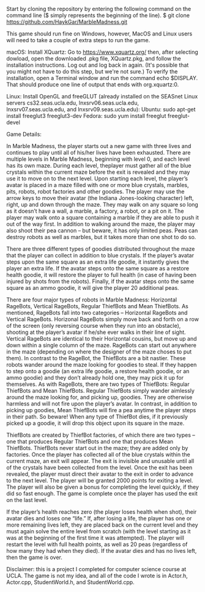 Start by cloning the repository by entering the following command on the command line ($ simply represents the beginning of the line).
$ git clone https://github.com/HaykGar/MarbleMadness.git

This game should run fine on Windows, however, MacOS and Linux users will need to take a couple of extra steps to run the game. 

macOS:
  Install XQuartz:
  Go to https://www.xquartz.org/ then, after selecting dowload, open the downloaded .pkg file, XQuartz.pkg, and follow the installation instructions.
  Log out and log back in again. (It's possible that you might not have to do this step, but we're not sure.)
  To verify the installation, open a Terminal window and run the command echo $DISPLAY. That should produce one line of output that ends with org.xquartz:0.

Linux:
  Install OpenGL and freeGLUT (already installed on the SEASnet Linux servers cs32.seas.ucla.edu, lnxsrv06.seas.ucla.edu, lnxsrv07.seas.ucla.edu, and lnxsrv09.seas.ucla.edu):
  Ubuntu: sudo apt-get install freeglut3 freeglut3-dev
  Fedora: sudo yum install freeglut freeglut-devel


Game Details:

In Marble Madness, the player starts out a new game with three lives and continues to play until all of his/her lives have been exhausted. There are multiple levels in Marble Madness,
beginning with level 0, and each level has its own maze. During each level, theplayer must gather all of the blue crystals within the current maze before the exit is revealed and they may use it to move on to the next level. Upon starting each level, the player’s avatar is placed in a maze filled with one or more blue crystals, marbles, pits, robots, robot factories and other goodies. The player may use the arrow keys to move their avatar (the Indiana Jones-looking character) left, right, up and down through the maze. They may walk on any square so long as it doesn’t have a wall, a marble, a factory, a robot, or a pit on it. The player may walk onto a square containing a marble if they are able to push it out of the way first. In addition to walking around the maze, the player may also shoot their pea cannon – but beware, it has only limited peas. Peas can destroy robots as well as marbles, but it takes more than one shot to do so.

There are three different types of goodies distributed throughout the maze that the player can collect in addition to blue crystals. If the player’s avatar steps upon the same square as an extra life goodie, it instantly gives the player an extra life. If the avatar steps onto the same square as a restore health goodie, it will restore the player to full health (in case of having been injured by shots from the robots). Finally, if the avatar steps onto the same square as an ammo goodie, it will give the player 20 additional peas. 

There are four major types of robots in Marble Madness: Horizontal RageBots, Vertical RageBots, Regular ThiefBots and Mean ThiefBots. As mentioned, RageBots fall into two categories – Horizontal RageBots and Vertical RageBots. Horizonal RageBots simply move back and forth on a row of the screen (only reversing course when they run into an obstacle), shooting at the player’s avatar if he/she ever walks in their line of sight. Vertical RageBots are identical to their Horizontal cousins, but move up and down within a single column of the maze. RageBots can start out anywhere in the maze (depending on where the designer of the maze choses to put them). In contrast to the RageBot, the ThiefBots are a bit nastier. These robots wander around
the maze looking for goodies to steal. If they happen to step onto a goodie (an extra life goodie, a restore health goodie, or an ammo goodie) and they don’t already hold one, they may pick it up for themselves. As with RageBots, there are two types of ThiefBots: Regular ThiefBots and Mean ThiefBots. Regular ThiefBots simply wander aimlessly around the maze looking for, and picking up, goodies. They are otherwise harmless and will not fire upon the player’s avatar. In contrast, in addition to picking up goodies, Mean ThiefBots will fire a pea anytime the player steps in their path. So beware! When any type of ThiefBot dies, if it previously picked up a goodie, it will drop this object upon its square in the maze. 

ThiefBots are created by ThiefBot factories, of which there are two types – one that produces Regular ThiefBots and one that produces Mean ThiefBots. ThiefBots never start out in the maze; they are added only by factories. Once the player has collected all of the blue crystals within the current maze, an exit will appear. The exit is invisible and unusable until all of the crystals have been collected from the level. Once the exit has been revealed, the player must direct their avatar to the exit in order to advance to the next level. The player will be granted 2000 points for exiting a level. The player will also be given a bonus for completing the level quickly, if they did so fast enough. The game is complete once the player has used the exit on the last level.

If the player’s health reaches zero (the player loses health when shot), their avatar dies and loses one “life.” If, after losing a life, the player has one or more remaining lives left, they are placed back on the current level and they must again solve the entire level from scratch (with the level starting as it was at the beginning of the first time it was attempted). The player will restart the level with full health points, as well as 20 peas (regardless of how many they had when they died). If the avatar dies and has no lives left,
then the game is over.

Disclaimer: this is a project I completed for computer science course at UCLA. The game is not my idea, and all of the code I wrote is in Actor.h, Actor.cpp, StudentWorld.h, and StudentWorld.cpp.
